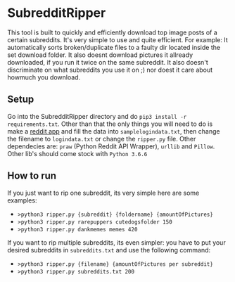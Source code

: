 # SubredditRipper
This tool is built to quickly and efficiently download top image posts of a certain subreddits.
It's very simple to use and quite efficient. For example: It automatically sorts broken/duplicate files to a faulty dir located inside the set download folder. It also doesnt download pictures it allready downloaded, if you run it twice on the same subreddit. It also doesn't discriminate on what subreddits you use it on ;) nor doest it care about howmuch you download.

## Setup
Go into the SubredditRipper directory and do `pip3 install -r requirements.txt`.
Other than that the only things you will need to do is make a [reddit app](https://www.reddit.com/prefs/apps/) and fill the data into `samplelogindata.txt`, then change the filename to `logindata.txt` or change the `ripper.py` file. Other dependecies are: `praw` (Python Reddit API Wrapper), `urllib` and `Pillow`. Other lib's should come stock with `Python 3.6.6`

## How to run
If you just want to rip one subreddit, its very simple here are some examples:
* `>python3 ripper.py {subreddit} {foldername} {amountOfPictures}`
* `>python3 ripper.py rarepuppers cutedogsfolder 150`
* `>python3 ripper.py dankmemes memes 420`

If you want to rip multiple subreddits, its even simpler:
you have to put your desired subreddits in `subreddits.txt` and use the following command:
* `>python3 ripper.py {filename} {amountOfPictures per subreddit}`
* `>python3 ripper.py subreddits.txt 200`
